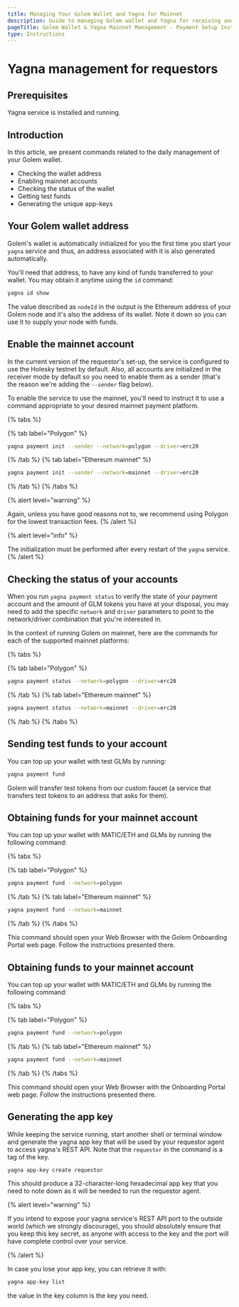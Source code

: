 ```yaml
---
title: Managing Your Golem Wallet and Yagna for Mainnet
description: Guide to managing Golem wallet and Yagna for receiving and sending mainnet payments, configuring networks, and generating app-keys.
pageTitle: Golem Wallet & Yagna Mainnet Management - Payment Setup Instructions
type: Instructions
---
```


# Yagna management for requestors

## Prerequisites

Yagna service is installed and running.

## Introduction

In this article, we present commands related to the daily management of your Golem wallet.

- Checking the wallet address
- Enabling mainnet accounts
- Checking the status of the wallet
- Getting test funds
- Generating the unique app-keys

## Your Golem wallet address

Golem's wallet is automatically initialized for you the first time you start your `yagna` service and thus, an address associated with it is also generated automatically.

You'll need that address, to have any kind of funds transferred to your wallet. You may obtain it anytime using the `id` command:

```bash
yagna id show
```

The value described as `nodeId` in the output is the Ethereum address of your Golem node and it's also the address of its wallet. Note it down so you can use it to supply your node with funds.

## Enable the mainnet account

In the current version of the requestor's set-up, the service is configured to use the Holesky testnet by default. Also, all accounts are initialized in the receiver mode by default so you need to enable them as a sender (that's the reason we're adding the `--sender` flag below).

To enable the service to use the mainnet, you'll need to instruct it to use a command appropriate to your desired mainnet payment platform.

{% tabs %}

{% tab label="Polygon" %}

```bash
yagna payment init --sender --network=polygon --driver=erc20
```

{% /tab %}
{% tab label="Ethereum mainnet" %}

```bash
yagna payment init --sender --network=mainnet --driver=erc20
```

{% /tab %}
{% /tabs %}

{% alert level="warning" %}

Again, unless you have good reasons not to, we recommend using Polygon for the lowest transaction fees.
{% /alert %}

{% alert level="info" %}

The initialization must be performed after every restart of the `yagna` service.
{% /alert %}

## Checking the status of your accounts

When you run `yagna payment status` to verify the state of your payment account and the amount of GLM tokens you have at your disposal, you may need to add the specific `network` and `driver` parameters to point to the network/driver combination that you're interested in.

In the context of running Golem on mainnet, here are the commands for each of the supported mainnet platforms:

{% tabs %}

{% tab label="Polygon" %}

```bash
yagna payment status --network=polygon --driver=erc20
```

{% /tab %}
{% tab label="Ethereum mainnet" %}

```bash
yagna payment status --network=mainnet --driver=erc20
```

{% /tab %}
{% /tabs %}

## Sending test funds to your account

You can top up your wallet with test GLMs by running:

```bash
yagna payment fund
```

Golem will transfer test tokens from our custom faucet (a service that transfers test tokens to an address that asks for them).

## Obtaining funds for your mainnet account

You can top up your wallet with MATIC/ETH and GLMs by running the following command:

{% tabs %}

{% tab label="Polygon" %}

```bash
yagna payment fund --network=polygon
```

{% /tab %}
{% tab label="Ethereum mainnet" %}

```bash
yagna payment fund --network=mainnet
```

{% /tab %}
{% /tabs %}

This command should open your Web Browser with the Golem Onboarding Portal web page. Follow the instructions presented there.


## Obtaining funds to your mainnet account

You can top up your wallet with MATIC/ETH and GLMs by running the following command:

{% tabs %}

{% tab label="Polygon" %}

```bash
yagna payment fund --network=polygon
```

{% /tab %}
{% tab label="Ethereum mainnet" %}

```bash
yagna payment fund --network=mainnet
```

{% /tab %}
{% /tabs %}

This command should open your Web Browser with the Onboarding Portal web page. Follow the instructions presented there.

## Generating the app key

While keeping the service running, start another shell or terminal window and generate the yagna app key that will be used by your requestor agent to access yagna's REST API.
Note that the `requestor` in the command is a tag of the key.

```bash
yagna app-key create requestor
```

This should produce a 32-character-long hexadecimal app key that you need to note down as it will be needed to run the requestor agent.

{% alert level="warning" %}

If you intend to expose your yagna service's REST API port to the outside world (which we strongly discourage), you should absolutely ensure that you keep this key secret, as anyone with access to the key and the port will have complete control over your service.

{% /alert %}

In case you lose your app key, you can retrieve it with:

```bash
yagna app-key list
```

the value in the key column is the key you need.
